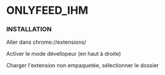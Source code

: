 # ONLYFEED_IHM

### INSTALLATION

Aller dans chrome://extensions/

Activer le mode dévellopeur (en haut à droite)

Charger l'extension non empaquetée, sélectionner le dossier